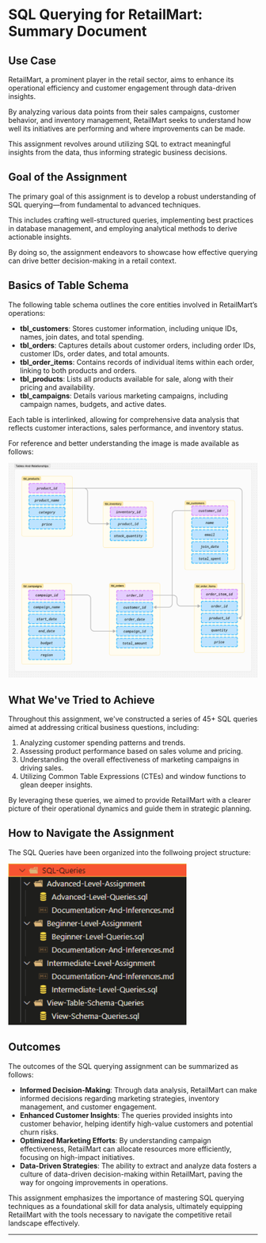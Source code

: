 # SQL Querying for RetailMart: Summary Document

## Use Case

RetailMart, a prominent player in the retail sector, aims to enhance its operational efficiency and customer engagement through data-driven insights.

By analyzing various data points from their sales campaigns, customer behavior, and inventory management, RetailMart seeks to understand how well its initiatives are performing and where improvements can be made.

This assignment revolves around utilizing SQL to extract meaningful insights from the data, thus informing strategic business decisions.

## Goal of the Assignment

The primary goal of this assignment is to develop a robust understanding of SQL querying—from fundamental to advanced techniques.

This includes crafting well-structured queries, implementing best practices in database management, and employing analytical methods to derive actionable insights.

By doing so, the assignment endeavors to showcase how effective querying can drive better decision-making in a retail context.

## Basics of Table Schema

The following table schema outlines the core entities involved in RetailMart’s operations:

- **tbl_customers**: Stores customer information, including unique IDs, names, join dates, and total spending.
- **tbl_orders**: Captures details about customer orders, including order IDs, customer IDs, order dates, and total amounts.
- **tbl_order_items**: Contains records of individual items within each order, linking to both products and orders.
- **tbl_products**: Lists all products available for sale, along with their pricing and availability.
- **tbl_campaigns**: Details various marketing campaigns, including campaign names, budgets, and active dates.

Each table is interlinked, allowing for comprehensive data analysis that reflects customer interactions, sales performance, and inventory status.

For reference and better understanding the image is made available as follows:

<img title="Tables and Relationships" alt="Alt text" src="./Diagrams/Tables-And-Relationships.png">

## What We've Tried to Achieve

Throughout this assignment, we've constructed a series of 45+ SQL queries aimed at addressing critical business questions, including:

1. Analyzing customer spending patterns and trends.
2. Assessing product performance based on sales volume and pricing.
3. Understanding the overall effectiveness of marketing campaigns in driving sales.
4. Utilizing Common Table Expressions (CTEs) and window functions to glean deeper insights.

By leveraging these queries, we aimed to provide RetailMart with a clearer picture of their operational dynamics and guide them in strategic planning.

## How to Navigate the Assignment

The SQL Queries have been organized into the follwoing project structure:

<img title="Tables and Relationships" width="360" alt="Alt text" src="./Diagrams/Directory-Structure.png">

## Outcomes

The outcomes of the SQL querying assignment can be summarized as follows:

- **Informed Decision-Making**: Through data analysis, RetailMart can make informed decisions regarding marketing strategies, inventory management, and customer engagement.
- **Enhanced Customer Insights**: The queries provided insights into customer behavior, helping identify high-value customers and potential churn risks.
- **Optimized Marketing Efforts**: By understanding campaign effectiveness, RetailMart can allocate resources more efficiently, focusing on high-impact initiatives.
- **Data-Driven Strategies**: The ability to extract and analyze data fosters a culture of data-driven decision-making within RetailMart, paving the way for ongoing improvements in operations.

This assignment emphasizes the importance of mastering SQL querying techniques as a foundational skill for data analysis, ultimately equipping RetailMart with the tools necessary to navigate the competitive retail landscape effectively.

---
